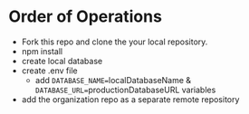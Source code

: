 # Order of Operations

* Fork this repo and clone the your local repository.
* npm install
* create local database
* create .env file
  * add `DATABASE_NAME=`localDatabaseName & `DATABASE_URL=`productionDatabaseURL variables
* add the organization repo as a separate remote repository
